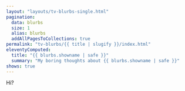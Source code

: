 ```yaml
---
layout: "layouts/tv-blurbs-single.html"
pagination:
  data: blurbs
  size: 1
  alias: blurbs
  addAllPagesToCollections: true
permalink: "tv-blurbs/{{ title | slugify }}/index.html"
eleventyComputed:
  title: "{{ blurbs.showname | safe }}"
  summary: "My boring thoughts about {{ blurbs.showname | safe }}"
shows: true
---
```

Hi?
